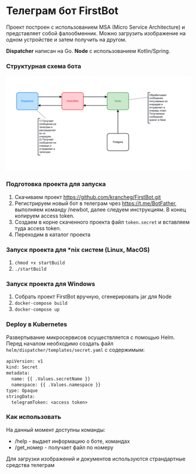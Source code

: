 # Телеграм бот FirstBot

Проект построен с использованием MSA (Micro Service Architecture) и представляет собой фалообменник. Можно загрузить изображение на одном устройстве и затем получить на другом.

<b>Dispatcher</b> написан на Go. <b>Node</b> с использованием Kotlin/Spring.

### Структурная схема бота
![img.png](img.png)

### Подготовка проекта для запуска

1. Скачиваем проект https://github.com/krancheg/FirstBot.git
2. Регистрируем новый бот в телеграм чрез https://t.me/BotFather, выполняем команду /newbot, далее следуем инструкциям. 
В конец копируем access token.
3. Создаем в корне скаченного проекта файл `token.secret` и вставляем туда access token.
4. Переходим в каталог проекта

### Запуск проекта для *nix систем (Linux, MacOS)

1. ```chmod +x startBuild```
2. ```./startBuild```

### Запуск проекта для Windows

1. Собрать проект FirstBot вручную, сгенерировать jar для Node
2. ```docker-compose build```
3. ```docker-compose up```

### Deploy в Kubernetes
Развертывание микросервисов осуществляется с помощью Helm.
Перед началом необходимо создать файл `helm/dispatcher/templates/secret.yaml` 
с содержимым:
```
apiVersion: v1
kind: Secret
metadata:
  name: {{ .Values.secretName }}
  namespace: {{ .Values.namespace }}
type: Opaque
stringData:
  telegramToken: <access token>
```

### Как использовать
На данный момент доступны команды:
- /help - выдает информацию о боте, командах
- /get_номер - получает файл по номеру

Для загрузки изображений и документов используются страндартные средства телеграм